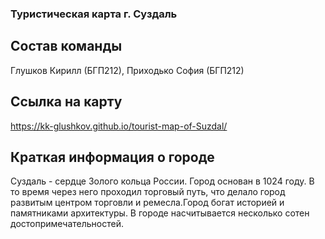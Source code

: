 ### Туристическая карта г. Суздаль
## Состав команды
Глушков Кирилл (БГП212), Приходько София (БГП212)
## Ссылка на карту
https://kk-glushkov.github.io/tourist-map-of-Suzdal/ 
## Краткая информация о городе
Суздаль - сердце Золого кольца России. Город основан в 1024 году. В то время через него проходил торговый путь, 
что делало город развитым центром торговли и ремесла.Город богат историей и памятниками архитектуры. 
В городе насчитывается несколько сотен достопримечательностей.
